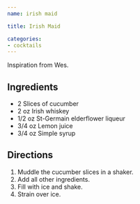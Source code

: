 ```yaml
---
name: irish maid

title: Irish Maid

categories:
- cocktails
---
```


Inspiration from Wes.

## Ingredients
- 2 Slices of cucumber
- 2 oz Irish whiskey
- 1/2 oz St-Germain elderflower liqueur
- 3/4 oz Lemon juice
- 3/4 oz Simple syrup

## Directions
1. Muddle the cucumber slices in a shaker.
1. Add all other ingredients.
1. Fill with ice and shake.
1. Strain over ice.
